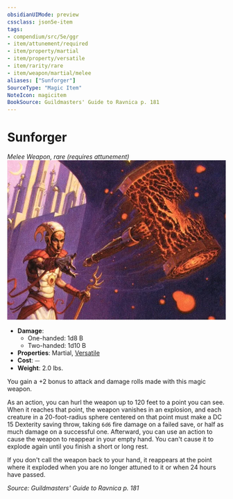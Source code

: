 ```yaml
---
obsidianUIMode: preview
cssclass: json5e-item
tags:
- compendium/src/5e/ggr
- item/attunement/required
- item/property/martial
- item/property/versatile
- item/rarity/rare
- item/weapon/martial/melee
aliases: ["Sunforger"]
SourceType: "Magic Item"
NoteIcon: magicitem
BookSource: Guildmasters' Guide to Ravnica p. 181
---
```

# Sunforger
*Melee Weapon, rare (requires attunement)*  
![](/3-Mechanics/CLI/items/img/sunforger.webp#right)  

- **Damage**:
  - One-handed: 1d8 B
  - Two-handed: 1d10 B
- **Properties**: Martial, [Versatile](/3-Mechanics/CLI/rules/item-properties.md#Versatile)
- **Cost**: ⏤
- **Weight**: 2.0 lbs.

You gain a +2 bonus to attack and damage rolls made with this magic weapon.

As an action, you can hurl the weapon up to 120 feet to a point you can see. When it reaches that point, the weapon vanishes in an explosion, and each creature in a 20-foot-radius sphere centered on that point must make a DC 15 Dexterity saving throw, taking `6d6` fire damage on a failed save, or half as much damage on a successful one. Afterward, you can use an action to cause the weapon to reappear in your empty hand. You can't cause it to explode again until you finish a short or long rest.

If you don't call the weapon back to your hand, it reappears at the point where it exploded when you are no longer attuned to it or when 24 hours have passed.

*Source: Guildmasters' Guide to Ravnica p. 181*